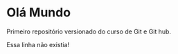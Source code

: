 # Olá Mundo 
 Primeiro repositório versionado do curso de Git e Git hub.

 Essa linha não existia!

 
